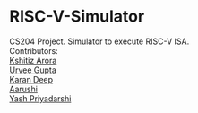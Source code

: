 # RISC-V-Simulator
CS204 Project. Simulator to execute RISC-V ISA.\
Contributors:\
[Kshitiz Arora](https://github.com/kshitiz-arora)\
[Urvee Gupta](https://github.com/Urveegupta)\
[Karan Deep](https://github.com/karan14122001)\
[Aarushi](https://github.com/Aar-ushi)\
[Yash Priyadarshi](https://github.com/kshitiz-arora/RISC-V-Simulator/invitations)
